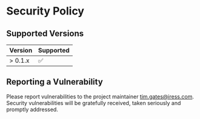 # Security Policy

## Supported Versions

| Version | Supported          |
| ------- | ------------------ |
| > 0.1.x | :white_check_mark: |

## Reporting a Vulnerability

Please report vulnerabilities to the project maintainer tim.gates@iress.com.
Security vulnerabilities will be gratefully received, taken seriously and
promptly addressed.

